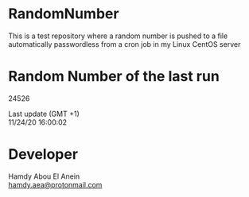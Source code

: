 # RandomNumber    
This is a test repository where a random number is pushed to a file automatically passwordless from a cron job in my Linux CentOS server    
# Random Number of the last run   
24526
      
Last update (GMT +1)    
11/24/20 16:00:02
# Developer    
Hamdy Abou El Anein   
hamdy.aea@protonmail.com
